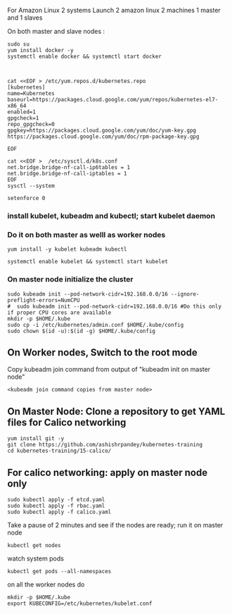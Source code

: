 

For Amazon Linux 2 systems
Launch 2 amazon linux 2 machines
1 master and 1 slaves

On both master and slave nodes :

    sudo su 
    yum install docker -y 
    systemctl enable docker && systemctl start docker



    cat <<EOF > /etc/yum.repos.d/kubernetes.repo
    [kubernetes]
    name=Kubernetes
    baseurl=https://packages.cloud.google.com/yum/repos/kubernetes-el7-x86_64
    enabled=1
    gpgcheck=1
    repo_gpgcheck=0
    gpgkey=https://packages.cloud.google.com/yum/doc/yum-key.gpg https://packages.cloud.google.com/yum/doc/rpm-package-key.gpg
   
    EOF

    cat <<EOF >  /etc/sysctl.d/k8s.conf
    net.bridge.bridge-nf-call-ip6tables = 1
    net.bridge.bridge-nf-call-iptables = 1
    EOF
    sysctl --system

    setenforce 0

### install kubelet, kubeadm and kubectl; start kubelet daemon
### Do it on both master as welll as worker nodes 

    yum install -y kubelet kubeadm kubectl 

    systemctl enable kubelet && systemctl start kubelet

### On master node  initialize the cluster 

    sudo kubeadm init --pod-network-cidr=192.168.0.0/16 --ignore-preflight-errors=NumCPU
    #  sudo kubeadm init --pod-network-cidr=192.168.0.0/16 #Do this only if proper CPU cores are available
    mkdir -p $HOME/.kube
    sudo cp -i /etc/kubernetes/admin.conf $HOME/.kube/config
    sudo chown $(id -u):$(id -g) $HOME/.kube/config
    

## On Worker nodes, Switch to the root mode
Copy kubeadm join command from output of "kubeadm init on master node" 
   
    <kubeadm join command copies from master node>

## On Master Node: Clone a repository to get YAML files for Calico networking

    yum install git -y
    git clone https://github.com/ashishrpandey/kubernetes-training
    cd kubernetes-training/15-calico/
      

## For calico networking: apply on master node only

    sudo kubectl apply -f etcd.yaml
    sudo kubectl apply -f rbac.yaml
    sudo kubectl apply -f calico.yaml
    

Take a pause of 2 minutes and see if the nodes are ready; run it on master node

    kubectl get nodes

watch system pods

    kubectl get pods --all-namespaces


on all the worker nodes do 

    mkdir -p $HOME/.kube
    export KUBECONFIG=/etc/kubernetes/kubelet.conf
    
